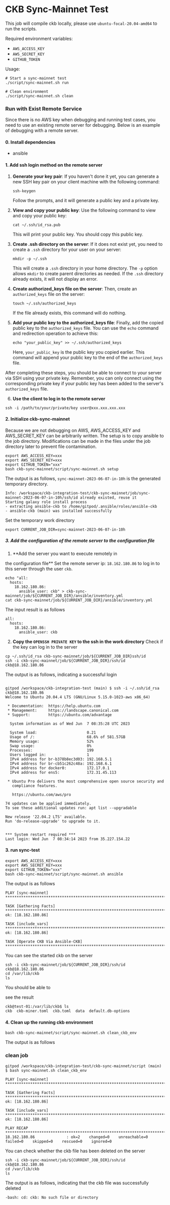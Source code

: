 # CKB Sync-Mainnet Test

This job will compile ckb locally, please use `ubuntu-focal-20.04-amd64` to run the scripts.

Required environment variables:

- `AWS_ACCESS_KEY`
- `AWS_SECRET_KEY`
- `GITHUB_TOKEN`

Usage:

```
# Start a sync-mainnet test
./script/sync-mainnet.sh run

# Clean environment
./script/sync-mainnet.sh clean
```

### Run with Exist Remote Service
Since there is no AWS key when debugging and running test cases, you need to use an existing remote server for debugging. Below is an example of debugging with a remote server.

#### 0. Install dependencies
- ansible

#### 1. Add ssh login method on the remote server

1. **Generate your key pair**: If you haven't done it yet, you can generate a new SSH key pair on your client machine with the following command:
   ```
   ssh-keygen
   ```
   Follow the prompts, and it will generate a public key and a private key.

2. **View and copy your public key**: Use the following command to view and copy your public key:
   ```
   cat ~/.ssh/id_rsa.pub
   ```
   This will print your public key. You should copy this public key.

3. **Create .ssh directory on the server**: If it does not exist yet, you need to create a `.ssh` directory for your user on your server:
   ```
   mkdir -p ~/.ssh
   ```
   This will create a `.ssh` directory in your home directory. The `-p` option allows `mkdir` to create parent directories as needed. If the `.ssh` directory already exists, it will not display an error.

4. **Create authorized_keys file on the server**: Then, create an `authorized_keys` file on the server:
   ```
   touch ~/.ssh/authorized_keys
   ```
   If the file already exists, this command will do nothing.

5. **Add your public key to the authorized_keys file**: Finally, add the copied public key to the `authorized_keys` file. You can use the `echo` command and redirection operation to achieve this:
   ```
   echo "your_public_key" >> ~/.ssh/authorized_keys
   ```
   Here, `your_public_key` is the public key you copied earlier. This command will append your public key to the end of the `authorized_keys` file.

After completing these steps, you should be able to connect to your server via SSH using your private key. Remember, you can only connect using the corresponding private key if your public key has been added to the server's `authorized_keys` file.

6. **Use the client to log in to the remote server**
```
ssh -i /path/to/your/private/key user@xxx.xxx.xxx.xxx
```

#### 2. Initialize ckb-sync-mainnet
Because we are not debugging on AWS, AWS_ACCESS_KEY and AWS_SECRET_KEY can be arbitrarily written. The setup is to copy ansible to the job directory. Modifications can be made in the files under the job directory later to prevent file contamination.
```shell
export AWS_ACCESS_KEY=xxx
export AWS_SECRET_KEY=xxx
export GITHUB_TOKEN="xxx"
bash ckb-sync-mainnet/script/sync-mainnet.sh setup
```
The output is as follows, `sync-mainnet-2023-06-07-in-10h` is the generated temporary directory.
```angular2html
Info: /workspace/ckb-integration-test/ckb-sync-mainnet/job/sync-mainnet-2023-06-07-in-10h/ssh/id already existed, reuse it
Starting galaxy role install process
- extracting ansible-ckb to /home/gitpod/.ansible/roles/ansible-ckb
- ansible-ckb (main) was installed successfully
```

Set the temporary work directory
```angular2html
export CURRENT_JOB_DIR=sync-mainnet-2023-06-07-in-10h
```

##### 3. Add the configuration of the remote server to the configuration file
1. **Add the server you want to execute remotely in

the configuration file**
Set the remote server ip: `18.162.180.86` to log in to this server through the user `ckb`.
```shell
echo "all:
  hosts:
    18.162.180.86:
      ansible_user: ckb" > ckb-sync-mainnet/job/${CURRENT_JOB_DIR}/ansible/inventory.yml
cat ckb-sync-mainnet/job/${CURRENT_JOB_DIR}/ansible/inventory.yml
```
The input result is as follows
```shell
all:
  hosts:
    18.162.180.86:
      ansible_user: ckb
```

2. **Copy the `OPENSSH PRIVATE KEY` to the ssh in the work directory**
   Check if the key can log in to the server
```shell
cp ~/.ssh/id_rsa ckb-sync-mainnet/job/${CURRENT_JOB_DIR}ssh/id
ssh -i ckb-sync-mainnet/job/${CURRENT_JOB_DIR}/ssh/id ckb@18.162.180.86
```
The output is as follows, indicating a successful login
```shell

gitpod /workspace/ckb-integration-test (main) $ ssh -i ~/.ssh/id_rsa ckb@18.162.180.86
Welcome to Ubuntu 20.04.4 LTS (GNU/Linux 5.15.0-1023-aws x86_64)

 * Documentation:  https://help.ubuntu.com
 * Management:     https://landscape.canonical.com
 * Support:        https://ubuntu.com/advantage

  System information as of Wed Jun  7 08:35:28 UTC 2023

  System load:                      0.21
  Usage of /:                       68.6% of 581.57GB
  Memory usage:                     52%
  Swap usage:                       0%
  Processes:                        199
  Users logged in:                  1
  IPv4 address for br-b378b8ec3d03: 192.168.5.1
  IPv4 address for br-cb51c262c48a: 192.168.6.1
  IPv4 address for docker0:         172.17.0.1
  IPv4 address for ens5:            172.31.45.113

 * Ubuntu Pro delivers the most comprehensive open source security and
   compliance features.

   https://ubuntu.com/aws/pro

74 updates can be applied immediately.
To see these additional updates run: apt list --upgradable

New release '22.04.2 LTS' available.
Run 'do-release-upgrade' to upgrade to it.


*** System restart required ***
Last login: Wed Jun  7 08:34:14 2023 from 35.227.154.22
```

#### 3. run sync-test
```shell
export AWS_ACCESS_KEY=xxx
export AWS_SECRET_KEY=xxx
export GITHUB_TOKEN="xxx"
bash ckb-sync-mainnet/script/sync-mainnet.sh ansible
```
The output is as follows
```shell
PLAY [sync-mainnet] *****************************************************************************************************************************************

TASK [Gathering Facts] **************************************************************************************************************************************
ok: [18.162.180.86]

TASK [include_vars] *****************************************************************************************************************************************
ok: [18.162.180.86]

TASK [Operate CKB Via Ansible-CKB] **************************************************************************************************************************
```

You can see the started ckb on the server
```shell
ssh -i ckb-sync-mainnet/job/${CURRENT_JOB_DIR}/ssh/id ckb@18.162.180.86
cd /var/lib/ckb
ls
```
You should be able to

see the result
```shell
ckb@test-01:/var/lib/ckb$ ls
ckb  ckb-miner.toml  ckb.toml  data  default.db-options
```

#### 4. Clean up the running ckb environment

```shell
bash ckb-sync-mainnet/script/sync-mainnet.sh clean_ckb_env
```
The output is as follows
### clean job
```shell
gitpod /workspace/ckb-integration-test/ckb-sync-mainnet/script (main) $ bash sync-mainnet.sh clean_ckb_env

PLAY [sync-mainnet] ***********************************************************************************************************************************

TASK [Gathering Facts] ********************************************************************************************************************************
ok: [18.162.180.86]

TASK [include_vars] ***********************************************************************************************************************************
ok: [18.162.180.86]

PLAY RECAP ********************************************************************************************************************************************
18.162.180.86              : ok=2    changed=0    unreachable=0    failed=0    skipped=0    rescued=0    ignored=0   
```
You can check whether the ckb file has been deleted on the server
```shell
ssh -i ckb-sync-mainnet/job/${CURRENT_JOB_DIR}/ssh/id ckb@18.162.180.86
cd /var/lib/ckb
ls
```
The output is as follows, indicating that the ckb file was successfully deleted
```shell
-bash: cd: ckb: No such file or directory
```